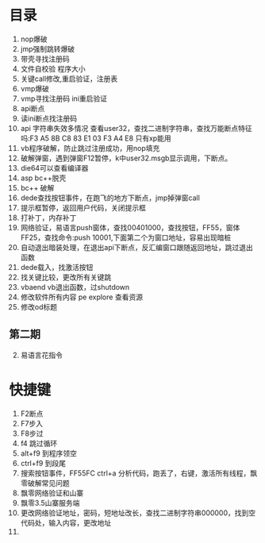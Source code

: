 # 目录
1. nop爆破
2. jmp强制跳转爆破
3. 带壳寻找注册码
4. 文件自校验 程序大小
5. 关键call修改,重启验证，注册表
6. vmp爆破
7. vmp寻找注册码 ini重启验证
8. api断点
9. 读ini断点找注册码
10. api 字符串失效多情况 查看user32，查找二进制字符串，查找万能断点特征吗:F3 A5 8B C8 83 E1 03 F3 A4 E8 只有xp能用
11. vb程序破解，防止跳过注册成功，用nop填充
12. 破解弹窗，遇到弹窗F12暂停，k中user32.msgb显示调用，下断点。
13. die64可以查看编译器
14. asp bc++脱壳
15. bc++ 破解
16. dede查找按钮事件，在跑飞的地方下断点，jmp掉弹窗call
17. 提示框暂停，返回用户代码，关闭提示框
18. 打补丁，内存补丁
19. 网络验证，易语言push窗体，查找00401000，查找按钮，FF55，窗体FF25，查找命令:push 10001,下面第二个为窗口地址，容易出现暗桩
20. 自动退出暗装处理，在退出api下断点，反汇编窗口跟随返回地址，跳过退出函数
21. dede载入，找激活按钮
22. 找关键比较，更改所有关键跳
23. vbaend vb退出函数，过shutdown
24. 修改软件所有内容 pe explore 查看资源
25. 修改od标题
## 第二期
2. 易语言花指令
# 快捷键
1. F2断点
2. F7步入
3. F8步过
4. f4 跳过循环
5. alt+f9 到程序领空
6. ctrl+f9 到段尾
7. 搜索按钮事件，FF55FC ctrl+a 分析代码，跑丢了，右键，激活所有线程，飘零破解常见问题
8. 飘零网络验证和山寨
9. 飘零3.5山寨服务端
10. 更改网络验证地址，密码，短地址改长，查找二进制字符串000000，找到空代码处，输入内容，更改地址
11. 